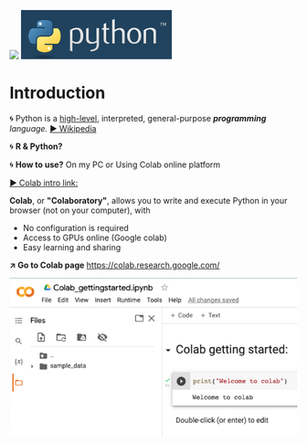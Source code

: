 ![](/img/pythonlogo.png)
![](https://github.com/MK316/workshop22/blob/9f2fd7ea78dc85c7e3ad2ec24db76dd75f755b95/img/pythonlogo.png)
# Introduction   

🌀  Python is a [high-level](https://byjus.com/gate/difference-between-high-level-and-low-level-languages/#:~:text=High%2Dlevel%20languages%20require%20the,instructions%20of%20the%20machine%20language.&text=These%20languages%20have%20a%20very%20low%20memory%20efficiency), interpreted, general-purpose _**programming** language._ [▶️ Wikipedia]("https://en.wikipedia.org/wiki/Python_(programming_language)")  

🌀  **R & Python?**  

🌀  **How to use?**  On my PC or Using Colab online platform

[▶️  Colab intro link:]("https://colab.research.google.com/?utm_source=scs-index#scrollTo=5fCEDCU_qrC0")  

**Colab**, or **"Colaboratory"**, allows you to write and execute Python in your browser (not on your computer), with

* No configuration is required
* Access to GPUs online (Google colab)
* Easy learning and sharing  

**↗️ Go to Colab page** https://colab.research.google.com/  

![](https://github.com/MK316/workshop22/blob/9f2fd7ea78dc85c7e3ad2ec24db76dd75f755b95/img/colab.png)




  

